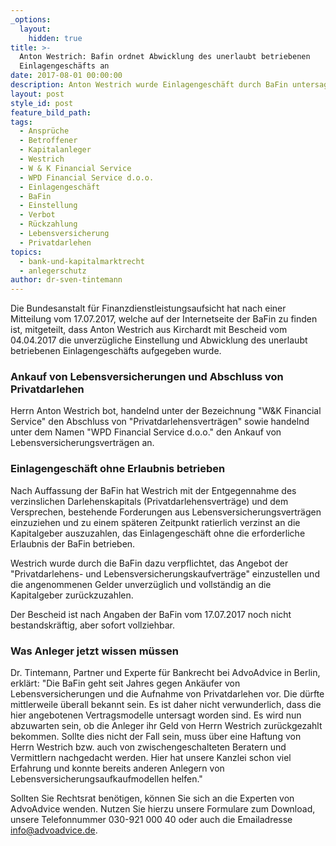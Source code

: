 ```yaml
---
_options:
  layout:
    hidden: true
title: >-
  Anton Westrich: Bafin ordnet Abwicklung des unerlaubt betriebenen
  Einlagengeschäfts an
date: 2017-08-01 00:00:00
description: Anton Westrich wurde Einlagengeschäft durch BaFin untersagt
layout: post
style_id: post
feature_bild_path:
tags:
  - Ansprüche
  - Betroffener
  - Kapitalanleger
  - Westrich
  - W & K Financial Service
  - WPD Financial Service d.o.o.
  - Einlagengeschäft
  - BaFin
  - Einstellung
  - Verbot
  - Rückzahlung
  - Lebensversicherung
  - Privatdarlehen
topics:
  - bank-und-kapitalmarktrecht
  - anlegerschutz
author: dr-sven-tintemann
---
```



Die Bundesanstalt f&uuml;r Finanzdienstleistungsaufsicht hat nach einer Mitteilung vom 17.07.2017, welche auf der Internetseite der BaFin zu finden ist, mitgeteilt, dass Anton Westrich aus Kirchardt mit Bescheid vom 04.04.2017 die unverz&uuml;gliche Einstellung und Abwicklung des unerlaubt betriebenen Einlagengesch&auml;fts aufgegeben wurde.

### Ankauf von Lebensversicherungen und Abschluss von Privatdarlehen

Herrn Anton Westrich bot, handelnd unter der Bezeichnung "W&K Financial Service" den Abschluss von "Privatdarlehensvertr&auml;gen" sowie handelnd unter dem Namen "WPD Financial Service d.o.o." den Ankauf von Lebensversicherungsvertr&auml;gen an.

### Einlagengesch&auml;ft ohne Erlaubnis betrieben

Nach Auffassung der BaFin hat Westrich mit der Entgegennahme des verzinslichen Darlehenskapitals (Privatdarlehensvertr&auml;ge) und dem Versprechen, bestehende Forderungen aus Lebensversicherungsvertr&auml;gen einzuziehen und zu einem sp&auml;teren Zeitpunkt ratierlich verzinst an die Kapitalgeber auszuzahlen, das Einlagengesch&auml;ft ohne die erforderliche Erlaubnis der BaFin betrieben.

Westrich wurde durch die BaFin dazu verpflichtet, das Angebot der "Privatdarlehens- und Lebensversicherungskaufvertr&auml;ge" einzustellen und die angenommenen Gelder unverz&uuml;glich und vollst&auml;ndig an die Kapitalgeber zur&uuml;ckzuzahlen.

Der Bescheid ist nach Angaben der BaFin vom 17.07.2017 noch nicht bestandskr&auml;ftig, aber sofort vollziehbar.

### Was Anleger jetzt wissen m&uuml;ssen

Dr. Tintemann, Partner und Experte f&uuml;r Bankrecht bei AdvoAdvice in Berlin, erkl&auml;rt: "Die BaFin geht seit Jahres gegen Ank&auml;ufer von Lebensversicherungen und die Aufnahme von Privatdarlehen vor. Die d&uuml;rfte mittlerweile &uuml;berall bekannt sein. Es ist daher nicht verwunderlich, dass die hier angebotenen Vertragsmodelle untersagt worden sind. Es wird nun abzuwarten sein, ob die Anleger ihr Geld von Herrn Westrich zur&uuml;ckgezahlt bekommen. Sollte dies nicht der Fall sein, muss &uuml;ber eine Haftung von Herrn Westrich bzw. auch von zwischengeschalteten Beratern und Vermittlern nachgedacht werden. Hier hat unsere Kanzlei schon viel Erfahrung und konnte bereits anderen Anlegern von Lebensversicherungsaufkaufmodellen helfen."

Sollten Sie Rechtsrat ben&ouml;tigen, k&ouml;nnen Sie sich an die Experten von AdvoAdvice wenden. Nutzen Sie hierzu unsere Formulare zum Download, unsere Telefonnummer 030-921 000 40 oder auch die Emailadresse info@advoadvice.de.